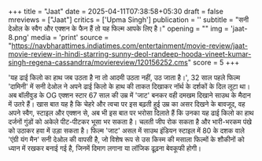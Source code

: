 +++
title = "Jaat"
date = 2025-04-11T07:38:58+05:30
draft = false
mreviews = ["Jaat"]
critics = ['Upma Singh']
publication = ''
subtitle = "सनी देओल के स्वैग और एक्शन के फैन हैं तो यह फिल्म आपके लिए है।"
opening = ""
img = 'jaat-8.png'
media = 'print'
source = "https://navbharattimes.indiatimes.com/entertainment/movie-review/jaat-movie-review-in-hindi-starring-sunny-deol-randeep-hooda-vineet-kumar-singh-regena-cassandrra/moviereview/120156252.cms"
score = 5
+++

'यह ढाई किलो का हाथ जब उठता है ना तो आदमी उठता नहीं, उठ जाता है।', 32 साल पहले फिल्म 'दामिनी' में सनी देओल ने अपने ढाई किलो के हाथ की ताकत दिखाकर नॉर्थ के दर्शकों के दिल लूटा था। अब बॉलीवुड के OG एक्शन स्टार 67 साल की उम्र में 'जाट' बनकर वही दमखम दिखाने साउथ के मैदान में उतरे हैं। खास बात यह है कि चेहरे और त्वचा पर इस बढ़ती हुई उम्र का असर दिखने के बावजूद, वह अपने स्वैग, स्टाइल और एक्शन से, अब भी इस बात पर भरोसा दिलाते हैं कि उनका यह ढाई किलो का हाथ दर्जनों गुंडों को अकेले पीट-पीटकर भूसा भर सकता है। चलती जीप रोक सकता है और भारी-भरकम पंखे को उठाकर हवा में उड़ा सकता है। फिल्म 'जाट' असल में साउथ इंडियन स्टाइल में 80 के दशक वाले 'एंग्री यंग मैन' सनी देओल की वापसी है, जो विशेष रूप से उस किस्म की मसाला फिल्मों के शौकीनों को ध्यान में रखकर बनाई गई है, जिनमें दिमाग लगाना या लॉजिक ढूढ़ना बेवकूफी होगी।

